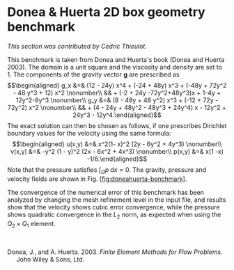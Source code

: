 # Donea & Huerta 2D box geometry benchmark

*This section was contributed by Cedric Thieulot.*

This benchmark is taken from Donea and Huerta's book (Donea and Huerta
2003). The domain is a unit square and the viscosity and density are set to 1.
The components of the gravity vector $\mathbf g$ are prescribed as
$$\begin{aligned}
g_x &=& (12 - 24y) x^4 + (-24 + 48y) x^3 + (-48y + 72y^2 - 48 y^3 + 12) x^2 \nonumber\\
    && + (-2 + 24y -72y^2+48y^3)x + 1-4y + 12y^2-8y^3 \nonumber\\
g_y &=& (8 - 48y + 48 y^2) x^3 + (-12 + 72y - 72y^2) x^2  \nonumber\\
    && + (4 - 24y + 48y^2 - 48y^3 + 24y^4) x - 12y^2 + 24y^3 - 12y^4.\end{aligned}$$
The exact solution can then be chosen as follows, if one prescribes Dirichlet
boundary values for the velocity using the same formula: $$\begin{aligned}
u(x,y) &=& x^2(1- x)^2 (2y - 6y^2 + 4y^3)  \nonumber\\
v(x,y) &=& -y^2 (1 - y)^2 (2x - 6x^2 + 4x^3) \nonumber\\
p(x,y) &=& x(1 -x) -1/6.\end{aligned}$$ Note that the pressure satisfies
$\int_{\Omega} p \; \text{d}x = 0$. The gravity, pressure and velocity fields
are shown in Fig.&nbsp;[\[fig:doneahuerta-benchmark\]][1].

The convergence of the numerical error of this benchmark has been analyzed by
changing the mesh refinement level in the input file, and results show that
the velocity shows cubic error convergence, while the pressure shows quadratic
convergence in the $L_2$ norm, as expected when using the $Q_2\times Q_1$
element.

&nbsp; &nbsp;

<div id="refs" class="references csl-bib-body hanging-indent">

<div id="ref-DH03book" class="csl-entry">

Donea, J., and A. Huerta. 2003. *Finite Element Methods for Flow Problems*.
John Wiley & Sons, Ltd.

</div>

</div>

  [1]: #fig:doneahuerta-benchmark
